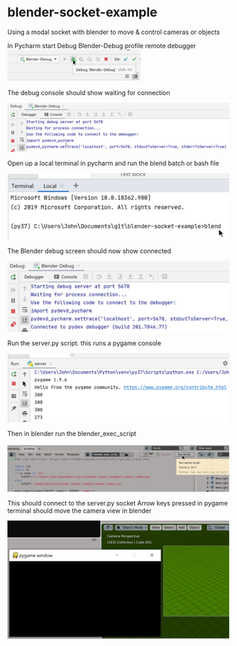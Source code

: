 # blender-socket-example
Using a modal socket with blender to move &amp; control cameras or objects

In Pycharm start Debug Blender-Debug profile remote debugger
<img src="assets/PyCharm-1.png" alt="" width="300"/>

The debug console should show waiting for connection

<img src="assets/PyCharm-2.png" alt="" width="500"/>

Open up a local terminal in pycharm and run the blend batch or bash file

<img src="assets/PyCharm-3.png" alt="" width="500"/>

The Blender debug screen should now show connected

<img src="assets/PyCharm-4.png" alt="" width="500"/>

Run the server.py script. this runs a pygame console

<img src="assets/PyCharm-5.png" alt="" width="500"/>

Then in blender run the blender_exec_script

<img src="assets/PyCharm-6.png" alt="" width="500"/>

This should connect to the server.py socket
Arrow keys pressed in pygame terminal should move the camera view in blender

<img src="assets/PyCharm-7.png" alt="" width="500"/>



